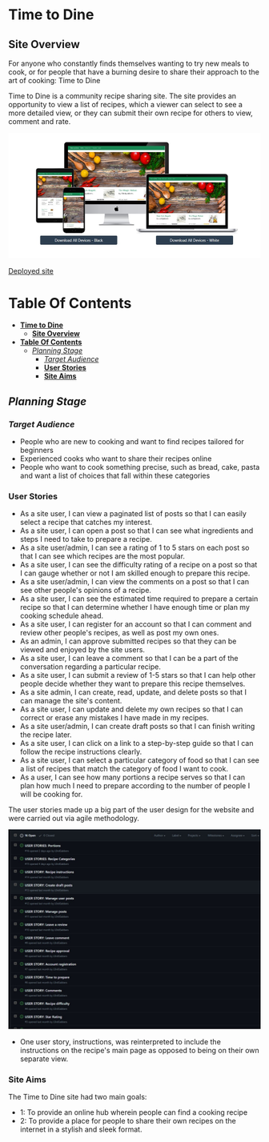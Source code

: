 # **Time to Dine**
## **Site Overview**
For anyone who constantly finds themselves wanting to try new meals to cook, or for people that have a burning desire to share their approach to the art of cooking: Time to Dine

Time to Dine is a community recipe sharing site. The site provides an opportunity to view a list of recipes, which a viewer can select to see a more detailed view, or they can submit their own recipe for others to view, comment and rate.

![Responsive screenshot](assets/images/responsive.jpg)

[Deployed site](https://time-to-dine-0c73767650ec.herokuapp.com/)

# **Table Of Contents**
- [**Time to Dine**](#time-to-dine)
  - [**Site Overview**](#site-overview)
- [**Table Of Contents**](#table-of-contents)
  - [*Planning Stage*](#planning-stage)
    - [*Target Audience*](#target-audience)
    - [**User Stories**](#user-stories)
    - [**Site Aims**](#site-aims)

## *Planning Stage*
### *Target Audience*

- People who are new to cooking and want to find recipes tailored for beginners
- Experienced cooks who want to share their recipes online
- People who want to cook something precise, such as bread, cake, pasta and want a list of choices that fall within these categories
  
### **User Stories**

- As a site user, I can view a paginated list of posts so that I can easily select a recipe that catches my interest.
- As a site user, I can open a post so that I can see what ingredients and steps I need to take to prepare a recipe.
- As a site user/admin, I can see a rating of 1 to 5 stars on each post so that I can see which recipes are the most popular.
- As a site user, I can see the difficulty rating of a recipe on a post so that I can gauge whether or not I am skilled enough to prepare this recipe.
- As a site user/admin, I can view the comments on a post so that I can see other people's opinions of a recipe.
- As a site user, I can see the estimated time required to prepare a certain recipe so that I can determine whether I have enough time or plan my cooking schedule ahead.
- As a site user, I can register for an account so that I can comment and review other people's recipes, as well as post my own ones.
- As an admin, I can approve submitted recipes so that they can be viewed and enjoyed by the site users.
- As a site user, I can leave a comment so that I can be a part of the conversation regarding a particular recipe.
- As a site user, I can submit a review of 1-5 stars so that I can help other people decide whether they want to prepare this recipe themselves.
- As a site admin, I can create, read, update, and delete posts so that I can manage the site's content.
- As a site user, I can update and delete my own recipes so that I can correct or erase any mistakes I have made in my recipes.
- As a site user/admin, I can create draft posts so that I can finish writing the recipe later.
- As a site user, I can click on a link to a step-by-step guide so that I can follow the recipe instructions clearly.
- As a site user, I can select a particular category of food so that I can see a list of recipes that match the category of food I want to cook.
- As a user, I can see how many portions a recipe serves so that I can plan how much I need to prepare according to the number of people I will be cooking for.

The user stories made up a big part of the user design for the website and were carried out via agile methodology.

![User Stories](assets/images/user-stories.jpg)

* One user story, instructions, was reinterpreted to include the instructions on the recipe's main page as opposed to being on their own separate view.

### **Site Aims**

The Time to Dine site had two main goals:

- 1: To provide an online hub wherein people can find a cooking recipe
- 2: To provide a place for people to share their own recipes on the internet in a stylish and sleek format.
